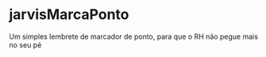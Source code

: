 # jarvisMarcaPonto
Um simples lembrete de marcador de ponto, para que o RH não pegue mais no seu pé
